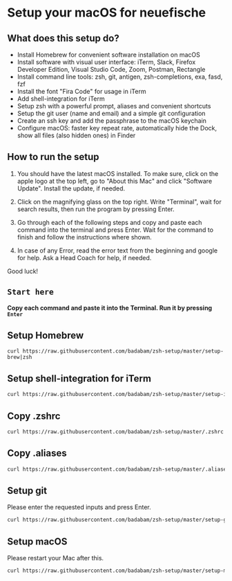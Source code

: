 # Setup your macOS for neuefische

## What does this setup do?

- Install Homebrew for convenient software installation on macOS
- Install software with visual user interface: iTerm, Slack, Firefox Developer Edition, Visual Studio Code, Zoom, Postman, Rectangle 
- Install command line tools: zsh, git, antigen, zsh-completions, exa, fasd, fzf
- Install the font "Fira Code" for usage in iTerm
- Add shell-integration for iTerm
- Setup zsh with a powerful prompt, aliases and convenient shortcuts
- Setup the git user (name and email) and a simple git configuration
- Create an ssh key and add the passphrase to the macOS keychain
- Configure macOS: faster key repeat rate, automatically hide the Dock, show all files (also hidden ones) in Finder

## How to run the setup
1. You should have the latest macOS installed. To make sure, click on the apple logo at the top left, go to "About this Mac" and click "Software Update". Install the update, if needed.

1. Click on the magnifying glass on the top right. Write "Terminal", wait for search results, then run the program by pressing Enter.

1. Go through each of the following steps and copy and paste each command into the terminal and press Enter. Wait for the command to finish and follow the instructions where shown.

1. In case of any Error, read the error text from the beginning and google for help. Ask a Head Coach for help, if needed.

Good luck!

## `Start here`

**Copy each command and paste it into the Terminal. Run it by pressing `Enter`**

## Setup Homebrew

`curl https://raw.githubusercontent.com/badabam/zsh-setup/master/setup-brew|zsh`

## Setup shell-integration for iTerm

```sh
curl https://raw.githubusercontent.com/badabam/zsh-setup/master/setup-iterm|zsh
```

## Copy .zshrc 

```sh
curl https://raw.githubusercontent.com/badabam/zsh-setup/master/.zshrc > .zshrc
```

## Copy .aliases

```sh
curl https://raw.githubusercontent.com/badabam/zsh-setup/master/.aliases > .aliases
```

## Setup git

Please enter the requested inputs and press Enter.

```sh
curl https://raw.githubusercontent.com/badabam/zsh-setup/master/setup-git|zsh
```

## Setup macOS

Please restart your Mac after this.

```sh
curl https://raw.githubusercontent.com/badabam/zsh-setup/master/setup-macos|zsh
```
